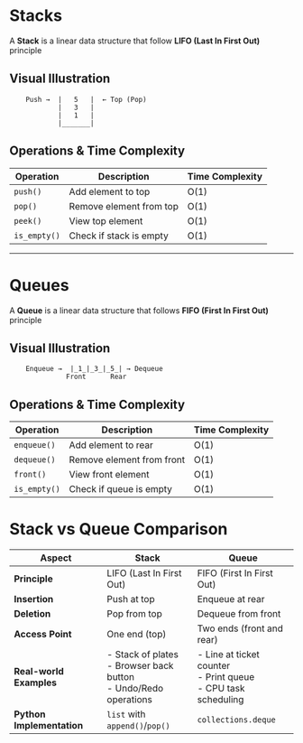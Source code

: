 # Stacks
A **Stack** is a linear data structure that follow **LIFO (Last In First Out)** principle

## Visual Illustration
```
    Push →  |   5   |  ← Top (Pop)
            |   3   |
            |   1   |
            |_______|
```

## Operations & Time Complexity
| Operation | Description | Time Complexity |
|-----------|-------------|-----------------|
| `push()` | Add element to top | O(1) |
| `pop()` | Remove element from top | O(1) |
| `peek()` | View top element | O(1) |
| `is_empty()` | Check if stack is empty | O(1) |

---

# Queues
A **Queue** is a linear data structure that follows **FIFO (First In First Out)** principle 

## Visual Illustration
```
    Enqueue →  |_1_|_3_|_5_| → Dequeue
              Front      Rear
```

## Operations & Time Complexity
| Operation | Description | Time Complexity |
|-----------|-------------|-----------------|
| `enqueue()` | Add element to rear | O(1) |
| `dequeue()` | Remove element from front | O(1) |
| `front()` | View front element | O(1) |
| `is_empty()` | Check if queue is empty | O(1) |

# Stack vs Queue Comparison

| **Aspect** | **Stack** | **Queue** |
|------------|-----------|-----------|
| **Principle** | LIFO (Last In First Out) | FIFO (First In First Out) |
| **Insertion** | Push at top | Enqueue at rear |
| **Deletion** | Pop from top | Dequeue from front |
| **Access Point** | One end (top) | Two ends (front and rear) |
| **Real-world Examples** | - Stack of plates<br>- Browser back button<br>- Undo/Redo operations | - Line at ticket counter<br>- Print queue<br>- CPU task scheduling |
| **Python Implementation** | `list` with `append()`/`pop()` | `collections.deque` |
